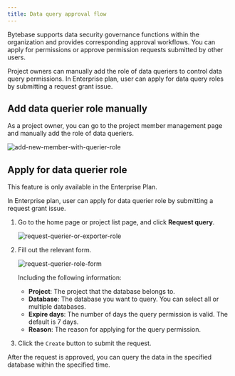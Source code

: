 ```yaml
---
title: Data query approval flow
---
```


Bytebase supports data security governance functions within the organization and provides corresponding approval workflows. You can apply for permissions or approve permission requests submitted by other users.

Project owners can manually add the role of data queriers to control data query permissions. In Enterprise plan, user can apply for data query roles by submitting a request grant issue.

## Add data querier role manually

As a project owner, you can go to the project member management page and manually add the role of data queriers.

![add-new-member-with-querier-role](/docs/data-query-and-export/add-new-member-with-querier-role.webp)

## Apply for data querier role

<HintBlock type="info">

This feature is only available in the Enterprise Plan.

</HintBlock>

In Enterprise plan, user can apply for data querier role by submitting a request grant issue.

1. Go to the home page or project list page, and click **Request query**.

   ![request-querier-or-exporter-role](/docs/data-query-and-export/request-querier-or-exporter-role.webp)

2. Fill out the relevant form.

   ![request-querier-role-form](/docs/data-query-and-export/request-querier-role-form.webp)

   Including the following information:

   - **Project**: The project that the database belongs to.
   - **Database**: The database you want to query. You can select all or multiple databases.
   - **Expire days**: The number of days the query permission is valid. The default is 7 days.
   - **Reason**: The reason for applying for the query permission.

3. Click the `Create` button to submit the request.

After the request is approved, you can query the data in the specified database within the specified time.

